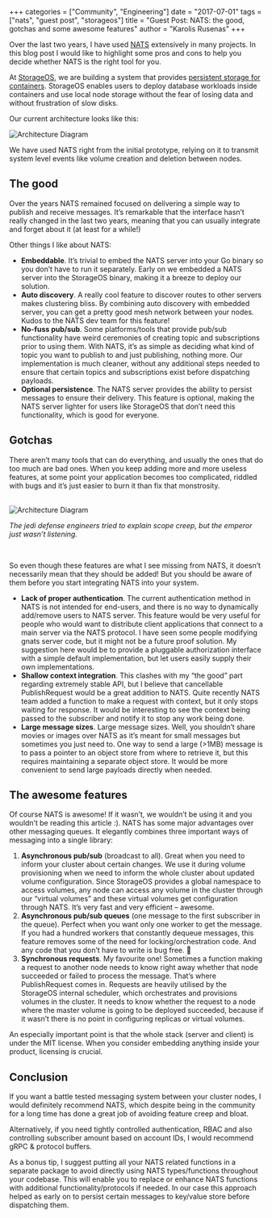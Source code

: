 +++
categories = ["Community", "Engineering"]
date = "2017-07-01"
tags = ["nats", "guest post", "storageos"]
title = "Guest Post: NATS: the good, gotchas and some awesome features"
author = "Karolis Rusenas"
+++

Over the last two years, I have used [NATS](http://nats.io) extensively in many projects. In this blog post I would like to highlight some pros and cons to help you decide whether NATS is the right tool for you.

At [StorageOS](http://www.storageos.com/), we are building a system that provides [persistent storage for containers](https://storageos.com/why-containers-miss-a-major-mark-solving-persistent-data-in-docker/). StorageOS enables users to deploy database workloads inside containers and use local node storage without the fear of losing data and without frustration of slow disks.

Our current architecture looks like this:

<img class="img-responsive center-block" alt="Architecture Diagram" src="/img/blog/nats-good-gotchas-awesome-features/architecture-overview-diagram-v8-nats.png">

We have used NATS right from the initial prototype, relying on it to transmit system level events like volume creation and deletion between nodes.

## The good

Over the years NATS remained focused on delivering a simple way to publish and receive messages. It’s remarkable that the interface hasn’t really changed in the last two years, meaning that you can usually integrate and forget about it (at least for a while!)

Other things I like about NATS:

- **Embeddable**. It’s trivial to embed the NATS server into your Go binary so you don’t have to run it separately. Early on we embedded a NATS server into the StorageOS binary, making it a breeze to deploy our solution.
- **Auto discovery**. A really cool feature to discover routes to other servers makes clustering bliss. By combining auto discovery with embedded server, you can get a pretty good mesh network between your nodes. Kudos to the NATS dev team for this feature!
- **No-fuss pub/sub**. Some platforms/tools that provide pub/sub functionality have weird ceremonies of creating topic and subscriptions prior to using them. With NATS, it’s as simple as deciding what kind of topic you want to publish to and just publishing, nothing more. Our implementation is much cleaner, without any additional steps needed to ensure that certain topics and subscriptions exist before dispatching payloads.
- **Optional persistence**. The NATS server provides the ability to persist messages to ensure their delivery. This feature is optional, making the NATS server lighter for users like StorageOS that don’t need this functionality, which is good for everyone.

## Gotchas

There aren’t many tools that can do everything, and usually the ones that do too much are bad ones. When you keep adding more and more useless features, at some point your application becomes too complicated, riddled with bugs and it’s just easier to burn it than fix that monstrosity.

<br>

<div class="row">
  <div class="col-md-8 col-md-offset-2">
    <div class="thumbnail">
      <img class="img-responsive center-block" alt="Architecture Diagram" src="/img/blog/nats-good-gotchas-awesome-features/star-wars-meme.png">
      <div class="caption">
        <p><em>The jedi defense engineers tried to explain scope creep, but the emperor just wasn’t listening.</em></p>
      </div>
    </div>
  </div>
</div>

<br>

So even though these features are what I see missing from NATS, it doesn’t necessarily mean that they should be added! But you should be aware of them before you start integrating NATS into your system.

- **Lack of proper authentication**. The current authentication method in NATS is not intended for end-users, and there is no way to dynamically add/remove users to NATS server. This feature would be very useful for people who would want to distribute client applications that connect to a main server via the NATS protocol. I have seen some people modifying gnats server code, but it might not be a future proof solution. My suggestion here would be to provide a pluggable authorization interface with a simple default implementation, but let users easily supply their own implementations.
- **Shallow context integration**. This clashes with my “the good” part regarding extremely stable API, but I believe that cancellable PublishRequest would be a great addition to NATS. Quite recently NATS team added a function to make a request with context, but it only stops waiting for response. It would be interesting to see the context being passed to the subscriber and notify it to stop any work being done.
- **Large message sizes**.  Large message sizes.  Well, you shouldn’t share movies or images over NATS as it’s meant for small messages but sometimes you just need to. One way to send a large (>1MB) message is to pass a pointer to an object store from where to retrieve it, but this requires maintaining a separate object store. It would be more convenient to send large payloads directly when needed.

## The awesome features

Of course NATS is awesome! If it wasn’t, we wouldn’t be using it and you wouldn’t be reading this article :). NATS has some major advantages over other messaging queues. It elegantly combines three important ways of messaging into a single library:

1. **Asynchronous pub/sub** (broadcast to all). Great when you need to inform your cluster about certain changes. We use it during volume provisioning when we need to inform the whole cluster about updated volume configuration. Since StorageOS provides a global namespace to access volumes, any node can access any volume in the cluster through our “virtual volumes” and these virtual volumes get configuration through NATS. It’s very fast and very efficient – awesome.
2. **Asynchronous pub/sub queues** (one message to the first subscriber in the queue). Perfect when you want only one worker to get the message. If you had a hundred workers that constantly dequeue messages, this feature removes some of the need for locking/orchestration code. And any code that you don’t have to write is bug free. 🙂
3. **Synchronous requests**. My favourite one! Sometimes a function making a request to another node needs to know right away whether that node succeeded or failed to process the message. That’s where PublishRequest comes in. Requests are heavily utilised by the StorageOS internal scheduler, which orchestrates and provisions volumes in the cluster. It needs to know whether the request to a node where the master volume is going to be deployed succeeded, because if it wasn’t there is no point in configuring replicas or virtual volumes.

An especially important point is that the whole stack (server and client) is under the MIT license. When you consider embedding anything inside your product, licensing is crucial.

## Conclusion

If you want a battle tested messaging system between your cluster nodes, I would definitely recommend NATS, which despite being in the community for a long time has done a great job of avoiding feature creep and bloat.

Alternatively, if you need tightly controlled authentication, RBAC and also controlling subscriber amount based on account IDs, I would recommend gRPC & protocol buffers.

As a bonus tip, I suggest putting all your NATS related functions in a separate package to avoid directly using NATS types/functions throughout your codebase. This will enable you to replace or enhance NATS functions with additional functionality/protocols if needed. In our case this approach helped as early on to persist certain messages to key/value store before dispatching them.

